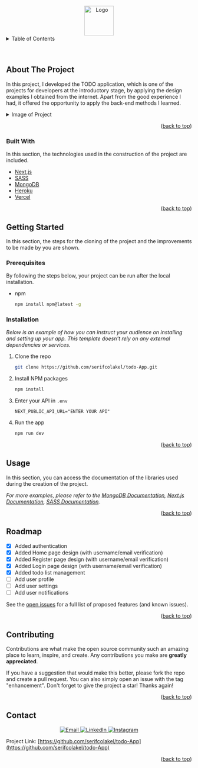 <!-- PROJECT LOGO -->
<br />
<div align="center">
  <a href="https://github.com/serifcolakel">
    <img src="https://i.hizliresim.com/a27dhrh.jpg" alt="Logo" width="80" height="80">
  </a>
</div>

<!-- TABLE OF CONTENTS -->
<details>
  <summary>Table of Contents</summary>
  <ol>
    <li>
      <a href="#about-the-project">About The Project</a>
      <ul>
        <li><a href="#built-with">Built With</a></li>
      </ul>
    </li>
    <li>
      <a href="#getting-started">Getting Started</a>
      <ul>
        <li><a href="#prerequisites">Prerequisites</a></li>
        <li><a href="#installation">Installation</a></li>
      </ul>
    </li>
    <li><a href="#usage">Usage</a></li>
    <li><a href="#roadmap">Roadmap</a></li>
    <li><a href="#contributing">Contributing</a></li>
    <li><a href="#contact">Contact</a></li>
  </ol>
</details>

<!-- ABOUT THE PROJECT -->
<br />
<br />

## About The Project

In this project, I developed the TODO application, which is one of the projects for developers at the introductory stage, by applying the design examples I obtained from the internet. Apart from the good experience I had, it offered the opportunity to apply the back-end methods I learned.

<details>
  <summary>Image of Project</summary>
  <ol>
    <li>
    <p>Home Page</p>
      <div>
        <a href="https://github.com/serifcolakel">
            <img src="https://i.hizliresim.com/73ov4ud.jpg" alt="Logo" width="100%" height="100%">
        </a>
    </div>
    </li>
    <li>
    <p>Home Page Responsive</p>
      <div>
        <a href="https://github.com/serifcolakel">
            <img src="https://i.hizliresim.com/q11q29r.jpg" alt="Logo" width="100%" height="100%">
        </a>
    </div>
    </li>
    <li>
    <p>Login Page</p>
      <div>
        <a href="https://github.com/serifcolakel">
            <img src="https://i.hizliresim.com/8x0zk1l.jpg" alt="Logo" width="100%" height="100%">
        </a>
    </div>
    </li>
    <li>
    <p>Login Page Responsive</p>
      <div>
        <a href="https://github.com/serifcolakel">
            <img src="https://i.hizliresim.com/mrrsa5h.jpg" alt="Logo" width="100%" height="100%">
        </a>
    </div>
    </li>
    <li>
    <p>Register Page </p>
      <div>
        <a href="https://github.com/serifcolakel">
            <img src="https://i.hizliresim.com/m94rvhv.jpg" alt="Logo" width="100%" height="100%">
        </a>
    </div>
    </li>
    <p>Register Page Responsive</p>
      <div>
        <a href="https://github.com/serifcolakel">
            <img src="https://i.hizliresim.com/m6vi14i.jpg" alt="Logo" width="100%" height="100%">
        </a>
    </div>
    </li>
    </li>
    <p>Register Page</p>
      <div>
        <a href="https://github.com/serifcolakel">
            <img src="https://i.hizliresim.com/8yubazv.jpg" alt="Logo" width="100%" height="100%">
        </a>
    </div>
    </li>
        </li>
    <p>Todo Page Responsive</p>
      <div>
        <a href="https://github.com/serifcolakel">
            <img src="https://i.hizliresim.com/2mc9szd.jpg" alt="Logo" width="100%" height="100%">
        </a>
    </div>
    </li>
  </ol>
</details>

<p align="right">(<a href="#top">back to top</a>)</p>

### Built With

In this section, the technologies used in the construction of the project are included.

- [Next.js](https://nextjs.org/)
- [SASS](https://sass-lang.com/)
- [MongoDB](https://www.mongodb.com/)
- [Heroku](https://www.heroku.com/home)
- [Vercel](https://vercel.com/)

<p align="right">(<a href="#top">back to top</a>)</p>

<!-- GETTING STARTED -->

## Getting Started

In this section, the steps for the cloning of the project and the improvements to be made by you are shown.

### Prerequisites

By following the steps below, your project can be run after the local installation.

- npm
  ```sh
  npm install npm@latest -g
  ```

### Installation

_Below is an example of how you can instruct your audience on installing and setting up your app. This template doesn't rely on any external dependencies or services._

1. Clone the repo
   ```sh
   git clone https://github.com/serifcolakel/todo-App.git
   ```
2. Install NPM packages
   ```sh
   npm install
   ```
3. Enter your API in `.env`
   ```.env
   NEXT_PUBLIC_API_URL="ENTER YOUR API"
   ```
4. Run the app
   ```sh
   npm run dev
   ```

<p align="right">(<a href="#top">back to top</a>)</p>

<!-- USAGE EXAMPLES -->

## Usage

In this section, you can access the documentation of the libraries used during the creation of the project.

_For more examples, please refer to the [MongoDB Documentation](https://docs.mongodb.com/), [Next.js Documentation](https://nextjs.org/), [SASS Documentation](https://sass-lang.com/documentation)._

<p align="right">(<a href="#top">back to top</a>)</p>

<!-- ROADMAP -->

## Roadmap

- [x] Added authentication
- [x] Added Home page design (with username/email verification)
- [x] Added Register page design (with username/email verification)
- [x] Added Login page design (with username/email verification)
- [x] Added todo list management
- [ ] Add user profile
- [ ] Add user settings
- [ ] Add user notifications

See the [open issues](https://github.com/serifcolakel/todo-App/issues) for a full list of proposed features (and known issues).

<p align="right">(<a href="#top">back to top</a>)</p>

<!-- CONTRIBUTING -->

## Contributing

Contributions are what make the open source community such an amazing place to learn, inspire, and create. Any contributions you make are **greatly appreciated**.

If you have a suggestion that would make this better, please fork the repo and create a pull request. You can also simply open an issue with the tag "enhancement".
Don't forget to give the project a star! Thanks again!

<p align="right">(<a href="#top">back to top</a>)</p>

<!-- LICENSE -->

<!-- CONTACT -->

## Contact

<p align="center">
    <a href="mailto:serifcolakel0@gmail.com">
        <img alt="Email" src="https://img.shields.io/badge/Email-serifcolakel0@gmail.com-green style=flat&logo=gmail">
    </a>
    <a href="https://www.linkedin.com/in/serifcolakel/" target="_blank">
        <img alt="LinkedIn" src="https://img.shields.io/badge/LinkedIn-@serifcolakel-blue?style=flat&logo=linkedin">
    </a>
    <a href="https://www.instagram.com/serifcolakell/">
        <img alt="Instagram" src="https://img.shields.io/badge/Instagram-serifcolakell-red?style=flat-square&logo=instagram">
    </a>
</p>

Project Link: [https://github.com/serifcolakel/todo-App](https://github.com/serifcolakel/todo-App)

<p align="right">(<a href="#top">back to top</a>)</p>

